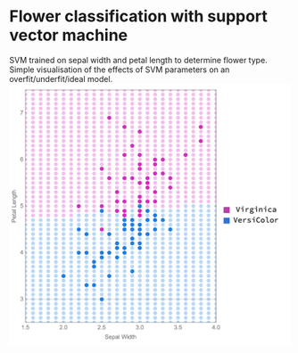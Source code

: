 # Flower classification with support vector machine
SVM trained on sepal width and petal length to determine flower type. </br>
Simple visualisation of the effects of SVM parameters on an overfit/underfit/ideal model.
<img width="737" alt="2024-08-24 22 15 01" src="Example.png">
